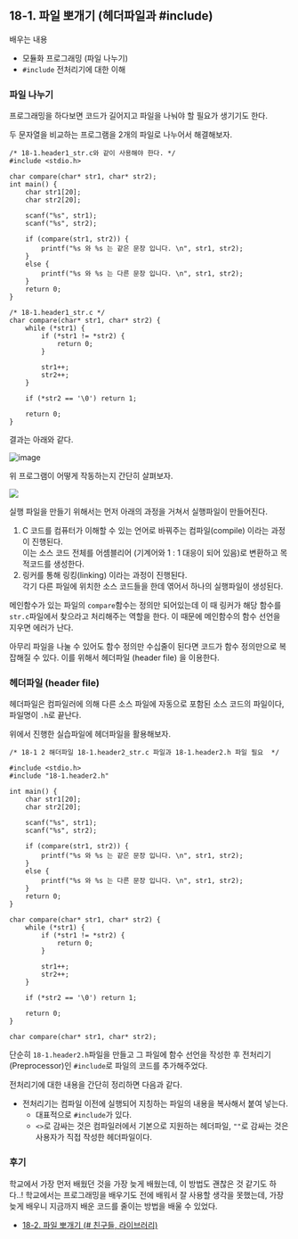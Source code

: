 ## 18-1. 파일 뽀개기 (헤더파일과 #include)

배우는 내용

- 모듈화 프로그래밍 (파일 나누기)
- `#include` 전처리기에 대한 이해

### 파일 나누기

프로그래밍을 하다보면 코드가 길어지고 파일을 나눠야 할 필요가 생기기도 한다.

두 문자열을 비교하는 프로그램을 2개의 파일로 나누어서 해결해보자.

```
/* 18-1.header1_str.c와 같이 사용해야 한다. */
#include <stdio.h>

char compare(char* str1, char* str2);
int main() {
    char str1[20];
    char str2[20];

    scanf("%s", str1);
    scanf("%s", str2);

    if (compare(str1, str2)) {
        printf("%s 와 %s 는 같은 문장 입니다. \n", str1, str2);
    }
    else {
        printf("%s 와 %s 는 다른 문장 입니다. \n", str1, str2);
    }
    return 0;
}
```

```
/* 18-1.header1_str.c */
char compare(char* str1, char* str2) {
    while (*str1) {
        if (*str1 != *str2) {
            return 0;
        }

        str1++;
        str2++;
    }

    if (*str2 == '\0') return 1;

    return 0;
}
```

결과는 아래와 같다.

![image](https://github.com/ii200400/IT_Skill_Question/assets/19484971/e8ffd542-3b40-484b-bc10-b4f77a622498)

위 프로그램이 어떻게 작동하는지 간단히 살펴보자.

![](https://modoocode.com/img/13697A0E4C406E8688A9DF.webp)

실행 파일을 만들기 위해서는 먼저 아래의 과정을 거쳐서 실행파일이 만들어진다.

1. C 코드를 컴퓨터가 이해할 수 있는 언어로 바꿔주는 컴파일(compile) 이라는 과정이 진행된다.  
   이는 소스 코드 전체를 어셈블리어 (기계어와 1 : 1 대응이 되어 있음)로 변환하고 목적코드를 생성한다.
2. 링커를 통해 링킹(linking) 이라는 과정이 진행된다.  
   각기 다른 파일에 위치한 소스 코드들을 한데 엮어서 하나의 실행파일이 생성된다.

메인함수가 있는 파일의 `compare`함수는 정의만 되어있는데 이 때 링커가 해당 함수를 `str.c`파일에서 찾으라고 처리해주는 역할을 한다. 이 때문에 메인함수의 함수 선언을 지우면 에러가 난다.

아무리 파일을 나눌 수 있어도 함수 정의만 수십줄이 된다면 코드가 함수 정의만으로 복잡해질 수 있다. 이를 위해서 헤더파일 (header file) 을 이용한다.

### 헤더파일 (header file)

헤더파일은 컴파일러에 의해 다른 소스 파일에 자동으로 포함된 소스 코드의 파일이다, 파일명이 `.h`로 끝난다.

위에서 진행한 실습파일에 헤더파일을 활용해보자.

```
/* 18-1 2 해더파일 18-1.header2_str.c 파일과 18-1.header2.h 파일 필요  */

#include <stdio.h>
#include "18-1.header2.h"

int main() {
    char str1[20];
    char str2[20];

    scanf("%s", str1);
    scanf("%s", str2);

    if (compare(str1, str2)) {
        printf("%s 와 %s 는 같은 문장 입니다. \n", str1, str2);
    }
    else {
        printf("%s 와 %s 는 다른 문장 입니다. \n", str1, str2);
    }
    return 0;
}
```

```
char compare(char* str1, char* str2) {
    while (*str1) {
        if (*str1 != *str2) {
            return 0;
        }

        str1++;
        str2++;
    }

    if (*str2 == '\0') return 1;

    return 0;
}
```

```
char compare(char* str1, char* str2);
```

단순히 `18-1.header2.h`파일을 만들고 그 파일에 함수 선언을 작성한 후 전처리기(Preprocessor)인 `#include`로 파일의 코드를 추가해주었다.

전처리기에 대한 내용을 간단히 정리하면 다음과 같다.

- 전처리기는 컴파일 이전에 실행되어 지칭하는 파일의 내용을 복사해서 붙여 넣는다.
  - 대표적으로 `#include`가 있다.
  - `<>`로 감싸는 것은 컴파일러에서 기본으로 지원하는 헤더파일, `""`로 감싸는 것은 사용자가 직접 작성한 헤더파일이다.

### 후기

학교에서 가장 먼저 배웠던 것을 가장 늦게 배웠는데, 이 방법도 괜찮은 것 같기도 하다..! 학교에서는 프로그래밍을 배우기도 전에 배워서 잘 사용할 생각을 못했는데, 가장 늦게 배우니 지금까지 배운 코드를 줄이는 방법을 배울 수 있었다.

- [18-2. 파일 뽀개기 (# 친구들, 라이브러리)](./18-2.md)
